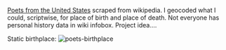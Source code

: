[Poets from the United States](https://en.wikipedia.org/wiki/List_of_poets_from_the_United_States) scraped from wikipedia. I geocoded what I could, scriptwise, for place of birth and place of death. Not everyone has personal history data in wiki infobox. Project idea....


Static birthplace:
![poets-birthplace](https://github.com/briggsreschke/gis-data/assets/16325768/0de6bd9c-8174-4013-9cd2-001cb3e55cf1)



